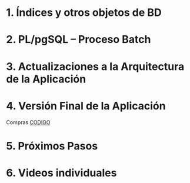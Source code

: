 # 1. Índices y otros objetos de BD

# 2. PL/pgSQL – Proceso Batch

# 3. Actualizaciones a la Arquitectura de la Aplicación

# 4. Versión Final de la Aplicación
Compras
[CODIGO](MOD_COMPRAS/Proveedores)
# 5. Próximos Pasos

# 6. Videos individuales
